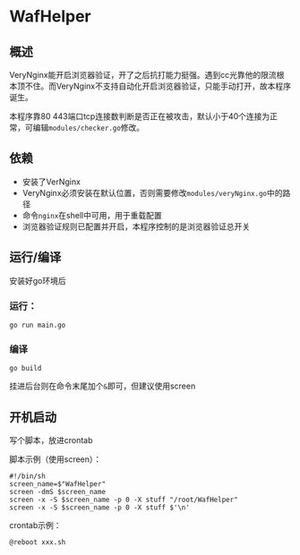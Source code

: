# WafHelper

## 概述

VeryNginx能开启浏览器验证，开了之后抗打能力挺强。遇到cc光靠他的限流根本顶不住。而VeryNginx不支持自动化开启浏览器验证，只能手动打开，故本程序诞生。

本程序靠80 443端口tcp连接数判断是否正在被攻击，默认小于40个连接为正常，可编辑`modules/checker.go`修改。

## 依赖

+ 安装了VerNginx
+ VeryNginx必须安装在默认位置，否则需要修改`modules/veryNginx.go`中的路径
+ 命令`nginx`在shell中可用，用于重载配置
+ 浏览器验证规则已配置并开启，本程序控制的是浏览器验证总开关

## 运行/编译

安装好go环境后

### 运行：

```shell
go run main.go
```

### 编译

```shell
go build
```

挂进后台则在命令末尾加个`&`即可，但建议使用screen

## 开机启动

写个脚本，放进crontab

脚本示例（使用screen）：

```shell
#!/bin/sh
screen_name=$"WafHelper"
screen -dmS $screen_name
screen -x -S $screen_name -p 0 -X stuff "/root/WafHelper"
screen -x -S $screen_name -p 0 -X stuff $'\n'
```

crontab示例：

```
@reboot xxx.sh
```